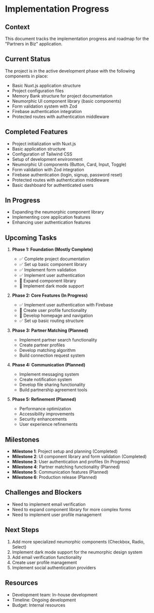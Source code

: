 # Implementation Progress

## Context
This document tracks the implementation progress and roadmap for the "Partners in Biz" application.

## Current Status
The project is in the active development phase with the following components in place:
- Basic Nuxt.js application structure
- Project configuration files
- Memory Bank structure for project documentation
- Neumorphic UI component library (basic components)
- Form validation system with Zod
- Firebase authentication integration
- Protected routes with authentication middleware

## Completed Features
- Project initialization with Nuxt.js
- Basic application structure
- Configuration of Tailwind CSS
- Setup of development environment
- Neumorphic UI components (Button, Card, Input, Toggle)
- Form validation with Zod integration
- Firebase authentication (login, signup, password reset)
- Protected routes with authentication middleware
- Basic dashboard for authenticated users

## In Progress
- Expanding the neumorphic component library
- Implementing core application features
- Enhancing user authentication features

## Upcoming Tasks
1. **Phase 1: Foundation (Mostly Complete)**
   - ✅ Complete project documentation
   - ✅ Set up basic component library
   - ✅ Implement form validation
   - ✅ Implement user authentication
   - 🔄 Expand component library
   - 🔄 Implement dark mode support

2. **Phase 2: Core Features (In Progress)**
   - ✅ Implement user authentication with Firebase
   - 🔄 Create user profile functionality
   - 🔄 Develop homepage and navigation
   - ✅ Set up basic routing structure

3. **Phase 3: Partner Matching (Planned)**
   - Implement partner search functionality
   - Create partner profiles
   - Develop matching algorithm
   - Build connection request system

4. **Phase 4: Communication (Planned)**
   - Implement messaging system
   - Create notification system
   - Develop file sharing functionality
   - Build partnership agreement tools

5. **Phase 5: Refinement (Planned)**
   - Performance optimization
   - Accessibility improvements
   - Security enhancements
   - User experience refinements

## Milestones
- **Milestone 1**: Project setup and planning (Completed)
- **Milestone 2**: UI component library and form validation (Completed)
- **Milestone 3**: User authentication and profiles (In Progress)
- **Milestone 4**: Partner matching functionality (Planned)
- **Milestone 5**: Communication features (Planned)
- **Milestone 6**: Production release (Planned)

## Challenges and Blockers
- Need to implement email verification
- Need to expand component library for more complex forms
- Need to implement user profile management

## Next Steps
1. Add more specialized neumorphic components (Checkbox, Radio, Select)
2. Implement dark mode support for the neumorphic design system
3. Add email verification functionality
4. Create user profile management
5. Implement social authentication providers

## Resources
- Development team: In-house development
- Timeline: Ongoing development
- Budget: Internal resources